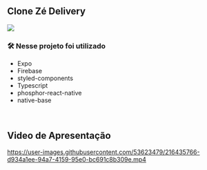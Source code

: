 ## Clone Zé Delivery
<img src="https://user-images.githubusercontent.com/53623479/216403337-c1a8a4d6-31b8-48ab-b438-37f0d56b4f17.png" align="center" />


### 🛠️ Nesse projeto foi utilizado

* Expo
* Firebase
* styled-components
* Typescript
* phosphor-react-native
* native-base

<br />


## Video de Apresentação 


https://user-images.githubusercontent.com/53623479/216435766-d934a1ee-94a7-4159-95e0-bc691c8b309e.mp4
